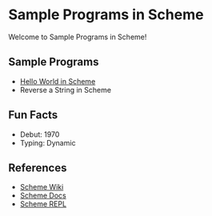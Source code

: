 # Sample Programs in Scheme

Welcome to Sample Programs in Scheme!

## Sample Programs

- [Hello World in Scheme](https://therenegadecoder.com/code/hello-world-in-scheme/)
- Reverse a String in Scheme

## Fun Facts

- Debut: 1970
- Typing: Dynamic

## References

- [Scheme Wiki](https://en.wikipedia.org/wiki/Scheme_(programming_language))
- [Scheme Docs](http://www.schemers.org/)
- [Scheme REPL](https://repl.it/languages/scheme)

